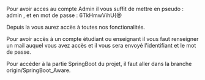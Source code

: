 Pour avoir acces au compte Admin il vous suffit de mettre en pseudo : admin , et en mot de passe : 6TkHmwVihU{@ 

Depuis la vous aurez accès à toutes nos fonctionalités.

Pour avoir accès à un compte étudiant ou enseignant il vous faut renseigner un mail auquel vous avez accès et il vous sera envoyé l'identifiant et le mot de passe. 


Pour accéder à la partie SpringBoot du projet, il faut aller dans la branche origin/SpringBoot_Aware.
